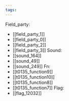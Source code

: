 ```yaml
---
tags:
---
```

Field_party:
- [[field_party_1]]
- [[field_party_0]]
- [[field_party_2]]
- [[field_party_3]]
Sound:
- [[sound_164]]
- [[sound_49]]
- [[sound_249]]
Fn:
- [[t0135_function9]]
- [[t0135_function10]]
- [[t0135_function8]]
- [[t0135_function7]]
Flag:
- [[flag_12032]]
